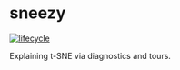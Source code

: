 
<!-- README.md is generated from README.Rmd. Please edit that file -->
sneezy
======

[![lifecycle](https://img.shields.io/badge/lifecycle-experimental-orange.svg)](https://www.tidyverse.org/lifecycle/#experimental)

Explaining t-SNE via diagnostics and tours.
